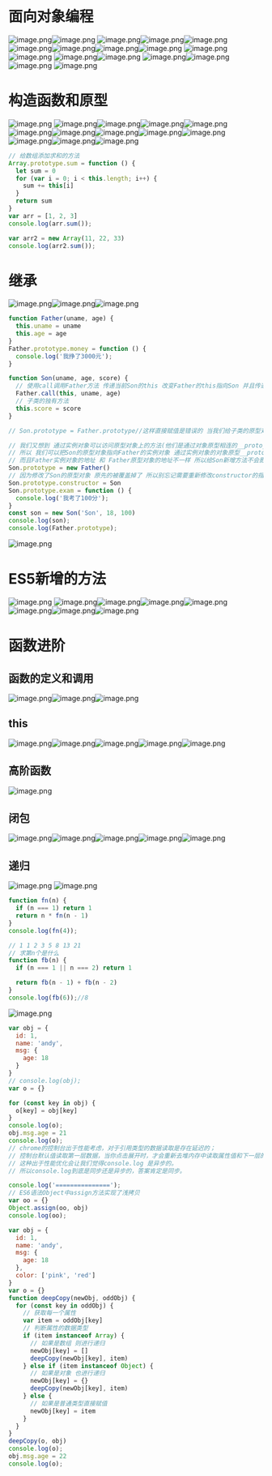 # 面向对象编程
![image.png](https://cdn.nlark.com/yuque/0/2022/png/26314652/1670074317398-32326aa5-75f1-4e3a-9e9c-3a9536cdc64b.png#averageHue=%23f7f6f7&clientId=u4ad45a8b-cedf-4&crop=0&crop=0&crop=1&crop=1&from=paste&height=411&id=uf52c4aa6&margin=%5Bobject%20Object%5D&name=image.png&originHeight=822&originWidth=1380&originalType=binary&ratio=1&rotation=0&showTitle=false&size=414613&status=done&style=none&taskId=u04b2059f-cd2d-426d-96ea-e3dd2629b38&title=&width=690)![image.png](https://cdn.nlark.com/yuque/0/2022/png/26314652/1670074588102-26fff8d9-42b3-4c2f-b47a-8f34e946bd30.png#averageHue=%23f8f6f8&clientId=u4ad45a8b-cedf-4&crop=0&crop=0&crop=1&crop=1&from=paste&height=435&id=uc0c58a76&margin=%5Bobject%20Object%5D&name=image.png&originHeight=870&originWidth=1334&originalType=binary&ratio=1&rotation=0&showTitle=false&size=297069&status=done&style=none&taskId=u7922f46f-7367-4439-9d20-f4b5b5298c7&title=&width=667)
![image.png](https://cdn.nlark.com/yuque/0/2022/png/26314652/1670074681890-e2124881-5435-4778-a5b5-142ed324465a.png#averageHue=%23f4f2f4&clientId=u4ad45a8b-cedf-4&crop=0&crop=0&crop=1&crop=1&from=paste&height=440&id=uf2386a8d&margin=%5Bobject%20Object%5D&name=image.png&originHeight=880&originWidth=1456&originalType=binary&ratio=1&rotation=0&showTitle=false&size=752449&status=done&style=none&taskId=ue400d0d1-78df-4169-a87f-696d7bb5257&title=&width=728)![image.png](https://cdn.nlark.com/yuque/0/2022/png/26314652/1670074801051-65b42345-0efe-4ada-9954-19f3eda1cddc.png#averageHue=%23f6f5f6&clientId=u4ad45a8b-cedf-4&crop=0&crop=0&crop=1&crop=1&from=paste&height=382&id=uc3ce2942&margin=%5Bobject%20Object%5D&name=image.png&originHeight=764&originWidth=1582&originalType=binary&ratio=1&rotation=0&showTitle=false&size=369393&status=done&style=none&taskId=uf897b660-2d4d-4c81-bbad-8bd90143157&title=&width=791)![image.png](https://cdn.nlark.com/yuque/0/2022/png/26314652/1670075686198-b2dadd4a-04ed-438c-832c-3bbc86c30fcd.png#averageHue=%23f7f5f7&clientId=u4ad45a8b-cedf-4&crop=0&crop=0&crop=1&crop=1&from=paste&height=384&id=u7b1ea3b3&margin=%5Bobject%20Object%5D&name=image.png&originHeight=768&originWidth=1498&originalType=binary&ratio=1&rotation=0&showTitle=false&size=282496&status=done&style=none&taskId=u4be4f412-5813-4e77-9850-8408e2ecc37&title=&width=749)![image.png](https://cdn.nlark.com/yuque/0/2022/png/26314652/1670075738464-7f702013-33ac-4f46-a631-39076e978782.png#averageHue=%23f8f7f8&clientId=u4ad45a8b-cedf-4&crop=0&crop=0&crop=1&crop=1&from=paste&height=331&id=u5a95259c&margin=%5Bobject%20Object%5D&name=image.png&originHeight=662&originWidth=1452&originalType=binary&ratio=1&rotation=0&showTitle=false&size=299771&status=done&style=none&taskId=u5fa2ed65-061f-4980-9bf9-26aabbe623e&title=&width=726)![image.png](https://cdn.nlark.com/yuque/0/2022/png/26314652/1670075774203-e2d3fa51-1a37-4a0e-b154-9234cd4c65ad.png#averageHue=%23f5f3f6&clientId=u4ad45a8b-cedf-4&crop=0&crop=0&crop=1&crop=1&from=paste&height=411&id=u3b994cb5&margin=%5Bobject%20Object%5D&name=image.png&originHeight=822&originWidth=1688&originalType=binary&ratio=1&rotation=0&showTitle=false&size=598742&status=done&style=none&taskId=u142993b4-f0d1-4525-b17b-ae46ef4efe6&title=&width=844)![image.png](https://cdn.nlark.com/yuque/0/2022/png/26314652/1670075800261-328ddfa7-38da-4e09-89cf-5c152c40c391.png#averageHue=%23f9f7f9&clientId=u4ad45a8b-cedf-4&crop=0&crop=0&crop=1&crop=1&from=paste&height=340&id=u9fd2e2a6&margin=%5Bobject%20Object%5D&name=image.png&originHeight=680&originWidth=1052&originalType=binary&ratio=1&rotation=0&showTitle=false&size=166994&status=done&style=none&taskId=uebdc66ec-7c28-4a59-86b2-15016a0fa0d&title=&width=526)![image.png](https://cdn.nlark.com/yuque/0/2022/png/26314652/1670075828966-b4cfbf11-0b33-468c-b281-53cb68b9dd88.png#averageHue=%23f8f8fd&clientId=u4ad45a8b-cedf-4&crop=0&crop=0&crop=1&crop=1&from=paste&height=357&id=u1bb28b55&margin=%5Bobject%20Object%5D&name=image.png&originHeight=714&originWidth=1436&originalType=binary&ratio=1&rotation=0&showTitle=false&size=98112&status=done&style=none&taskId=u0299242a-4cd0-4f28-90aa-1d2a6f90f16&title=&width=718)
![image.png](https://cdn.nlark.com/yuque/0/2022/png/26314652/1670076965017-f48c1f30-400c-4f9b-b054-b942fba71f84.png#averageHue=%23ecf1f8&clientId=u4ad45a8b-cedf-4&crop=0&crop=0&crop=1&crop=1&from=paste&height=487&id=uc5eb1b28&margin=%5Bobject%20Object%5D&name=image.png&originHeight=974&originWidth=1726&originalType=binary&ratio=1&rotation=0&showTitle=false&size=154103&status=done&style=none&taskId=ud25f9273-8c71-4002-8659-737ac4917c7&title=&width=863)
![image.png](https://cdn.nlark.com/yuque/0/2022/png/26314652/1670126037684-f21f4ad4-d615-4411-bc32-8c40211b4dac.png#averageHue=%23eff3fb&clientId=u843fee87-96d1-4&crop=0&crop=0&crop=1&crop=1&from=paste&height=503&id=u6bd60c98&margin=%5Bobject%20Object%5D&name=image.png&originHeight=1006&originWidth=1776&originalType=binary&ratio=1&rotation=0&showTitle=false&size=109662&status=done&style=none&taskId=u29c3cff7-7dfc-4a9a-9da3-1775d4d5c5a&title=&width=888)
![image.png](https://cdn.nlark.com/yuque/0/2022/png/26314652/1670126422985-6346fd26-cb60-492a-a813-751fd47a91cc.png#averageHue=%23f3f6fb&clientId=u843fee87-96d1-4&crop=0&crop=0&crop=1&crop=1&from=paste&height=403&id=ua0c7838b&margin=%5Bobject%20Object%5D&name=image.png&originHeight=806&originWidth=1752&originalType=binary&ratio=1&rotation=0&showTitle=false&size=81422&status=done&style=none&taskId=ufb057aec-00bc-4322-a921-f76f2613deb&title=&width=876)![image.png](https://cdn.nlark.com/yuque/0/2022/png/26314652/1670126433052-9752098d-931e-48bc-82c5-40b059303c20.png#averageHue=%23e8f1fc&clientId=u843fee87-96d1-4&crop=0&crop=0&crop=1&crop=1&from=paste&height=395&id=uec9bf3f5&margin=%5Bobject%20Object%5D&name=image.png&originHeight=790&originWidth=1672&originalType=binary&ratio=1&rotation=0&showTitle=false&size=80970&status=done&style=none&taskId=u4254c88c-78bc-4088-a33f-e6785b193b6&title=&width=836)
![image.png](https://cdn.nlark.com/yuque/0/2022/png/26314652/1670127138703-0d3eb8b2-9874-4650-824a-fc094870a946.png#averageHue=%23eef1f8&clientId=u843fee87-96d1-4&crop=0&crop=0&crop=1&crop=1&from=paste&height=495&id=uf006f8e1&margin=%5Bobject%20Object%5D&name=image.png&originHeight=990&originWidth=1772&originalType=binary&ratio=1&rotation=0&showTitle=false&size=162352&status=done&style=none&taskId=u21fbd930-fa3c-428a-97da-bff2ff7b076&title=&width=886)![image.png](https://cdn.nlark.com/yuque/0/2022/png/26314652/1670127170251-ff2fd806-d705-4540-a8f6-b092269a3177.png#averageHue=%23e1edfc&clientId=u843fee87-96d1-4&crop=0&crop=0&crop=1&crop=1&from=paste&height=464&id=uda91bf0f&margin=%5Bobject%20Object%5D&name=image.png&originHeight=928&originWidth=1708&originalType=binary&ratio=1&rotation=0&showTitle=false&size=145609&status=done&style=none&taskId=u09b30bca-6733-4f14-8e22-dcb7d0bdba2&title=&width=854)
![image.png](https://cdn.nlark.com/yuque/0/2022/png/26314652/1670127212482-212bc726-5f4f-4027-bb96-832bb5f783cb.png#averageHue=%23ebf1fa&clientId=u843fee87-96d1-4&crop=0&crop=0&crop=1&crop=1&from=paste&height=517&id=u5836dbad&margin=%5Bobject%20Object%5D&name=image.png&originHeight=1034&originWidth=1682&originalType=binary&ratio=1&rotation=0&showTitle=false&size=138693&status=done&style=none&taskId=u7a5925dd-af1a-466c-af8e-cdcb42c36f2&title=&width=841)
![image.png](https://cdn.nlark.com/yuque/0/2022/png/26314652/1670127252790-306fe480-29c9-4fe5-a1f3-410a987beeb5.png#averageHue=%23f6f6f6&clientId=u843fee87-96d1-4&crop=0&crop=0&crop=1&crop=1&from=paste&height=400&id=u85b2add5&margin=%5Bobject%20Object%5D&name=image.png&originHeight=800&originWidth=1424&originalType=binary&ratio=1&rotation=0&showTitle=false&size=101354&status=done&style=none&taskId=u0721a10b-b367-4bfc-85d8-a0fee0f162e&title=&width=712)
# 构造函数和原型
![image.png](https://cdn.nlark.com/yuque/0/2022/png/26314652/1670156032715-3cb3795f-7a62-4661-beda-dba6ad95de73.png#averageHue=%23f7f7f7&clientId=ud7839c81-0eb2-4&crop=0&crop=0&crop=1&crop=1&from=paste&height=470&id=ue9b5510f&margin=%5Bobject%20Object%5D&name=image.png&originHeight=940&originWidth=1810&originalType=binary&ratio=1&rotation=0&showTitle=false&size=174075&status=done&style=none&taskId=u084b99c5-a2e8-4d31-a072-550f7ed017c&title=&width=905)
![image.png](https://cdn.nlark.com/yuque/0/2022/png/26314652/1670156054074-2974c83d-2fba-4cc1-9077-957d707c34c8.png#averageHue=%23f7f7f7&clientId=ud7839c81-0eb2-4&crop=0&crop=0&crop=1&crop=1&from=paste&height=336&id=u53536700&margin=%5Bobject%20Object%5D&name=image.png&originHeight=672&originWidth=1736&originalType=binary&ratio=1&rotation=0&showTitle=false&size=127597&status=done&style=none&taskId=u41a1e1fe-2c8d-493d-b176-29d636365ac&title=&width=868)![image.png](https://cdn.nlark.com/yuque/0/2022/png/26314652/1670156063228-7194c2c5-3097-40ce-9373-301c56d17b0f.png#averageHue=%23f7f7f7&clientId=ud7839c81-0eb2-4&crop=0&crop=0&crop=1&crop=1&from=paste&height=284&id=uf0745242&margin=%5Bobject%20Object%5D&name=image.png&originHeight=568&originWidth=1494&originalType=binary&ratio=1&rotation=0&showTitle=false&size=88977&status=done&style=none&taskId=u60abde39-c0e1-4640-8c2d-05f498bf747&title=&width=747)![image.png](https://cdn.nlark.com/yuque/0/2022/png/26314652/1670156173566-25fefefb-505c-43fb-95ab-14f0f4cd7ad6.png#averageHue=%23f7f5f5&clientId=ud7839c81-0eb2-4&crop=0&crop=0&crop=1&crop=1&from=paste&height=315&id=uc3f68af7&margin=%5Bobject%20Object%5D&name=image.png&originHeight=630&originWidth=1688&originalType=binary&ratio=1&rotation=0&showTitle=false&size=128547&status=done&style=none&taskId=u87fa17d7-ae76-4c42-a410-c76519c32f5&title=&width=844)![image.png](https://cdn.nlark.com/yuque/0/2022/png/26314652/1670156213089-a45f21f0-6939-4276-94f1-d7612f7df523.png#averageHue=%23fbbb04&clientId=ud7839c81-0eb2-4&crop=0&crop=0&crop=1&crop=1&from=paste&height=501&id=u2929e8f0&margin=%5Bobject%20Object%5D&name=image.png&originHeight=1002&originWidth=1954&originalType=binary&ratio=1&rotation=0&showTitle=false&size=173895&status=done&style=none&taskId=u10157b03-2587-4599-9e2f-afb9a4a35ad&title=&width=977)![image.png](https://cdn.nlark.com/yuque/0/2022/png/26314652/1670156283910-8c2b7b92-22a0-425d-b785-30d682cd7296.png#averageHue=%23f9f7f7&clientId=ud7839c81-0eb2-4&crop=0&crop=0&crop=1&crop=1&from=paste&height=496&id=u8bc73020&margin=%5Bobject%20Object%5D&name=image.png&originHeight=992&originWidth=1734&originalType=binary&ratio=1&rotation=0&showTitle=false&size=166500&status=done&style=none&taskId=ue51f3554-3536-4b97-a5d3-21bb123f21c&title=&width=867)![image.png](https://cdn.nlark.com/yuque/0/2022/png/26314652/1670156375609-8b5665e5-3812-45c4-9ec5-11ba52977812.png#averageHue=%23f7f7f7&clientId=ud7839c81-0eb2-4&crop=0&crop=0&crop=1&crop=1&from=paste&height=526&id=uda747ad0&margin=%5Bobject%20Object%5D&name=image.png&originHeight=1052&originWidth=1776&originalType=binary&ratio=1&rotation=0&showTitle=false&size=216824&status=done&style=none&taskId=ua8d31a8b-06ab-4c22-ae5f-af67c99595a&title=&width=888)![image.png](https://cdn.nlark.com/yuque/0/2022/png/26314652/1670156548467-089d8d6d-9ce7-4840-bf85-9e3da48ed11e.png#averageHue=%23f8f6f6&clientId=ud7839c81-0eb2-4&crop=0&crop=0&crop=1&crop=1&from=paste&height=393&id=ufe4b1eb4&margin=%5Bobject%20Object%5D&name=image.png&originHeight=786&originWidth=1830&originalType=binary&ratio=1&rotation=0&showTitle=false&size=225702&status=done&style=none&taskId=ub81aa99e-64f3-4c23-ab6c-48a7b5d1ee9&title=&width=915)![image.png](https://cdn.nlark.com/yuque/0/2022/png/26314652/1670156698377-f67fd114-2523-46ad-891b-7008936e3c58.png#averageHue=%23fafafa&clientId=ud7839c81-0eb2-4&crop=0&crop=0&crop=1&crop=1&from=paste&height=516&id=uac39ee9b&margin=%5Bobject%20Object%5D&name=image.png&originHeight=1032&originWidth=1640&originalType=binary&ratio=1&rotation=0&showTitle=false&size=161464&status=done&style=none&taskId=u2a07dca2-0c75-476c-86aa-6745a4ad919&title=&width=820)![image.png](https://cdn.nlark.com/yuque/0/2022/png/26314652/1670156716690-834440d9-a6fc-47f7-9cd9-1a76034c897b.png#averageHue=%23fcfcfc&clientId=ud7839c81-0eb2-4&crop=0&crop=0&crop=1&crop=1&from=paste&height=536&id=ub8abd7f6&margin=%5Bobject%20Object%5D&name=image.png&originHeight=1072&originWidth=1878&originalType=binary&ratio=1&rotation=0&showTitle=false&size=140723&status=done&style=none&taskId=u1d3968fa-776b-43e1-9c09-e962d040515&title=&width=939)
![image.png](https://cdn.nlark.com/yuque/0/2022/png/26314652/1670156727235-1ea5fa22-722e-48b1-9318-c9694ea08aa3.png#averageHue=%23f4f3f3&clientId=ud7839c81-0eb2-4&crop=0&crop=0&crop=1&crop=1&from=paste&height=340&id=ue9e42646&margin=%5Bobject%20Object%5D&name=image.png&originHeight=680&originWidth=1478&originalType=binary&ratio=1&rotation=0&showTitle=false&size=148731&status=done&style=none&taskId=u7c2f284b-7130-469a-9af3-cb4d54247c2&title=&width=739)![image.png](https://cdn.nlark.com/yuque/0/2022/png/26314652/1670156751131-6121dff4-6a63-4fa0-8f05-94e3ea3a25b5.png#averageHue=%23f8f7f7&clientId=ud7839c81-0eb2-4&crop=0&crop=0&crop=1&crop=1&from=paste&height=223&id=u10f8cbe1&margin=%5Bobject%20Object%5D&name=image.png&originHeight=446&originWidth=1606&originalType=binary&ratio=1&rotation=0&showTitle=false&size=58440&status=done&style=none&taskId=u85fa774f-1d1b-454c-9855-aa5f2059bda&title=&width=803)![image.png](https://cdn.nlark.com/yuque/0/2022/png/26314652/1670156778969-317dc661-16ae-4a3a-bc41-b5790e6abc28.png#averageHue=%23fbf8f8&clientId=ud7839c81-0eb2-4&crop=0&crop=0&crop=1&crop=1&from=paste&height=286&id=u862ceb6d&margin=%5Bobject%20Object%5D&name=image.png&originHeight=572&originWidth=1952&originalType=binary&ratio=1&rotation=0&showTitle=false&size=79857&status=done&style=none&taskId=u3d942077-60af-4523-b741-22add792d62&title=&width=976)
```javascript
// 给数组添加求和的方法
Array.prototype.sum = function () {
  let sum = 0
  for (var i = 0; i < this.length; i++) {
    sum += this[i]
  }
  return sum
}
var arr = [1, 2, 3]
console.log(arr.sum());

var arr2 = new Array(11, 22, 33)
console.log(arr2.sum());
```
# 继承
![image.png](https://cdn.nlark.com/yuque/0/2022/png/26314652/1670156909730-901e5aa6-8b43-45cb-a4d0-038037ba0342.png#averageHue=%23f9f9f9&clientId=ud7839c81-0eb2-4&crop=0&crop=0&crop=1&crop=1&from=paste&height=361&id=u2a5bebdb&margin=%5Bobject%20Object%5D&name=image.png&originHeight=722&originWidth=1732&originalType=binary&ratio=1&rotation=0&showTitle=false&size=113241&status=done&style=none&taskId=uc87babcf-c498-410e-a817-4472bf40488&title=&width=866)![image.png](https://cdn.nlark.com/yuque/0/2022/png/26314652/1670157203682-7aebf7b3-a2cf-4fe9-b342-6155b2ebf259.png#averageHue=%23e6e8f3&clientId=ud7839c81-0eb2-4&crop=0&crop=0&crop=1&crop=1&from=paste&height=539&id=u88db8034&margin=%5Bobject%20Object%5D&name=image.png&originHeight=1078&originWidth=1894&originalType=binary&ratio=1&rotation=0&showTitle=false&size=249645&status=done&style=none&taskId=u33098e32-b2a2-41aa-802c-9690fa5fcac&title=&width=947)![image.png](https://cdn.nlark.com/yuque/0/2022/png/26314652/1670157263175-8aaa0100-dd28-4504-a866-df718bd35e27.png#averageHue=%23f7f5f5&clientId=ud7839c81-0eb2-4&crop=0&crop=0&crop=1&crop=1&from=paste&height=334&id=ub50cc74e&margin=%5Bobject%20Object%5D&name=image.png&originHeight=668&originWidth=1732&originalType=binary&ratio=1&rotation=0&showTitle=false&size=136815&status=done&style=none&taskId=u01b09b4d-8ef3-445a-b7ca-0222813cfa7&title=&width=866)
```javascript
function Father(uname, age) {
  this.uname = uname
  this.age = age
}
Father.prototype.money = function () {
  console.log('我挣了3000元');
}

function Son(uname, age, score) {
  // 使用call调用Father方法 传递当前Son的this 改变Father的this指向Son 并且传递参数
  Father.call(this, uname, age)
  // 子类的独有方法
  this.score = score
}

// Son.prototype = Father.prototype//这样直接赋值是错误的 当我们给子类的原型对象上添加方法的时候 父类也会被添加上这个方法

// 我们又想到 通过实例对象可以访问原型对象上的方法(他们是通过对象原型相连的__proto__)
// 所以 我们可以把Son的原型对象指向Father的实例对象 通过实例对象的对象原型__proto__找到Father的原型对象 从而继承Father原型对象上的的方法
// 而且Father实例对象的地址 和 Father原型对象的地址不一样 所以给Son新增方法不会影响到Father了
Son.prototype = new Father()
// 因为修改了Son的原型对象 原先的被覆盖掉了 所以别忘记需要重新修改constructor的指向为Son
Son.prototype.constructor = Son
Son.prototype.exam = function () {
  console.log('我考了100分');
}
const son = new Son('Son', 18, 100)
console.log(son);
console.log(Father.prototype);
```
![image.png](https://cdn.nlark.com/yuque/0/2022/png/26314652/1670157338601-40ac2676-b3f0-4145-970f-260db96f5e5e.png#averageHue=%23f6f6f6&clientId=ud7839c81-0eb2-4&crop=0&crop=0&crop=1&crop=1&from=paste&height=469&id=u0528d0ba&margin=%5Bobject%20Object%5D&name=image.png&originHeight=938&originWidth=1730&originalType=binary&ratio=1&rotation=0&showTitle=false&size=166687&status=done&style=none&taskId=udf79e3fd-6a67-4d7b-b1c5-a8579e8f103&title=&width=865)
# ES5新增的方法
![image.png](https://cdn.nlark.com/yuque/0/2022/png/26314652/1670157391176-2d6847f4-3f04-4464-b52f-5e05675e7339.png#averageHue=%23f9f9f9&clientId=ud7839c81-0eb2-4&crop=0&crop=0&crop=1&crop=1&from=paste&height=285&id=u1f2ebc46&margin=%5Bobject%20Object%5D&name=image.png&originHeight=570&originWidth=1506&originalType=binary&ratio=1&rotation=0&showTitle=false&size=65272&status=done&style=none&taskId=ua9f426f7-583c-4718-afb5-ea249c87223&title=&width=753)
![image.png](https://cdn.nlark.com/yuque/0/2022/png/26314652/1670157408803-fda331bb-8611-494b-8cb3-079bfb32d3f9.png#averageHue=%23fafafa&clientId=ud7839c81-0eb2-4&crop=0&crop=0&crop=1&crop=1&from=paste&height=400&id=uaa28960e&margin=%5Bobject%20Object%5D&name=image.png&originHeight=800&originWidth=1708&originalType=binary&ratio=1&rotation=0&showTitle=false&size=80477&status=done&style=none&taskId=ua0d305be-8e59-40d5-9ca7-d6c9ff3aa77&title=&width=854)![image.png](https://cdn.nlark.com/yuque/0/2022/png/26314652/1670157418448-f65d404c-2626-403b-9d70-a3cc511a4605.png#averageHue=%23f9f8f8&clientId=ud7839c81-0eb2-4&crop=0&crop=0&crop=1&crop=1&from=paste&height=378&id=u3c405e8f&margin=%5Bobject%20Object%5D&name=image.png&originHeight=756&originWidth=1754&originalType=binary&ratio=1&rotation=0&showTitle=false&size=110446&status=done&style=none&taskId=u1158afb5-687a-4430-89a4-1c078065bee&title=&width=877)![image.png](https://cdn.nlark.com/yuque/0/2022/png/26314652/1670157425649-44c8fbf8-fbe8-4275-aba5-fa8b55d7897b.png#averageHue=%23f8f6f6&clientId=ud7839c81-0eb2-4&crop=0&crop=0&crop=1&crop=1&from=paste&height=407&id=ucd1192b7&margin=%5Bobject%20Object%5D&name=image.png&originHeight=814&originWidth=1720&originalType=binary&ratio=1&rotation=0&showTitle=false&size=148954&status=done&style=none&taskId=u8c04c3b3-5a3a-4c34-9932-6602b4609fd&title=&width=860)![image.png](https://cdn.nlark.com/yuque/0/2022/png/26314652/1670157435299-2f0d251f-f8a7-4c7a-b0ba-14d0e074a08f.png#averageHue=%23fafafa&clientId=ud7839c81-0eb2-4&crop=0&crop=0&crop=1&crop=1&from=paste&height=307&id=u0d53ac22&margin=%5Bobject%20Object%5D&name=image.png&originHeight=614&originWidth=1742&originalType=binary&ratio=1&rotation=0&showTitle=false&size=54210&status=done&style=none&taskId=uec128477-457d-4ecf-911b-7e6d8fccc69&title=&width=871)![image.png](https://cdn.nlark.com/yuque/0/2022/png/26314652/1670157447952-f0ec94a1-99ec-47e7-be6c-58ae85a38358.png#averageHue=%23fbfbfb&clientId=ud7839c81-0eb2-4&crop=0&crop=0&crop=1&crop=1&from=paste&height=315&id=u253c64ee&margin=%5Bobject%20Object%5D&name=image.png&originHeight=630&originWidth=1728&originalType=binary&ratio=1&rotation=0&showTitle=false&size=60363&status=done&style=none&taskId=u47df80c3-e027-4325-bd75-ec0233fa0a1&title=&width=864)![image.png](https://cdn.nlark.com/yuque/0/2022/png/26314652/1670157456160-21636316-39b7-4206-ba46-7ce026d5a1e0.png#averageHue=%23f9f9f9&clientId=ud7839c81-0eb2-4&crop=0&crop=0&crop=1&crop=1&from=paste&height=355&id=u11cdc6ca&margin=%5Bobject%20Object%5D&name=image.png&originHeight=710&originWidth=1714&originalType=binary&ratio=1&rotation=0&showTitle=false&size=93171&status=done&style=none&taskId=ub34fd082-32d9-4671-ac4f-cf37d3aed0b&title=&width=857)![image.png](https://cdn.nlark.com/yuque/0/2022/png/26314652/1670157475379-e71ca4ef-ca6c-4800-9c20-632e3039d433.png#averageHue=%23f7f7f7&clientId=ud7839c81-0eb2-4&crop=0&crop=0&crop=1&crop=1&from=paste&height=377&id=u22708705&margin=%5Bobject%20Object%5D&name=image.png&originHeight=754&originWidth=1780&originalType=binary&ratio=1&rotation=0&showTitle=false&size=144585&status=done&style=none&taskId=uf042129f-1387-43c4-8d79-734a8f3cc7e&title=&width=890)
# 函数进阶
## 函数的定义和调用
![image.png](https://cdn.nlark.com/yuque/0/2022/png/26314652/1670253157602-d522443b-34df-4811-93f4-d48a058be568.png#averageHue=%23f9f9f9&clientId=ub414f12d-b624-4&crop=0&crop=0&crop=1&crop=1&from=paste&height=463&id=uc21e00ac&margin=%5Bobject%20Object%5D&name=image.png&originHeight=926&originWidth=1684&originalType=binary&ratio=1&rotation=0&showTitle=false&size=130791&status=done&style=none&taskId=u7b082e5e-d07f-48d7-94d3-0e23e0021b6&title=&width=842)![image.png](https://cdn.nlark.com/yuque/0/2022/png/26314652/1670253171621-133d076a-4b15-40ad-8b6c-d8258ae2285c.png#averageHue=%23fcfcfc&clientId=ub414f12d-b624-4&crop=0&crop=0&crop=1&crop=1&from=paste&height=436&id=u59d6dc87&margin=%5Bobject%20Object%5D&name=image.png&originHeight=872&originWidth=1672&originalType=binary&ratio=1&rotation=0&showTitle=false&size=90610&status=done&style=none&taskId=uf600ccb9-4624-4ed7-9a28-a1ced35bc14&title=&width=836)![image.png](https://cdn.nlark.com/yuque/0/2022/png/26314652/1670253179940-f3565a7a-8ff2-45a2-9329-61d2412a3965.png#averageHue=%23fafafa&clientId=ub414f12d-b624-4&crop=0&crop=0&crop=1&crop=1&from=paste&height=352&id=u9725f182&margin=%5Bobject%20Object%5D&name=image.png&originHeight=704&originWidth=1284&originalType=binary&ratio=1&rotation=0&showTitle=false&size=58156&status=done&style=none&taskId=u3935a734-2247-4e7f-b036-1100d8cc031&title=&width=642)
## this
![image.png](https://cdn.nlark.com/yuque/0/2022/png/26314652/1670253201403-2bafcfe1-123a-4138-bd52-07a1b7ca3492.png#averageHue=%23f8f7f7&clientId=ub414f12d-b624-4&crop=0&crop=0&crop=1&crop=1&from=paste&height=510&id=u285ab680&margin=%5Bobject%20Object%5D&name=image.png&originHeight=1020&originWidth=1902&originalType=binary&ratio=1&rotation=0&showTitle=false&size=246354&status=done&style=none&taskId=uf42b36bc-adb1-4718-94d8-b0f03cfb5da&title=&width=951)![image.png](https://cdn.nlark.com/yuque/0/2022/png/26314652/1670253225840-fadaaef2-ed76-482f-9397-cc580dfb6be4.png#averageHue=%23f5f5f5&clientId=ub414f12d-b624-4&crop=0&crop=0&crop=1&crop=1&from=paste&height=490&id=u8cfd53dc&margin=%5Bobject%20Object%5D&name=image.png&originHeight=980&originWidth=1810&originalType=binary&ratio=1&rotation=0&showTitle=false&size=180372&status=done&style=none&taskId=u354b3f55-4af5-4247-9bb6-b4d4fd8f51c&title=&width=905)![image.png](https://cdn.nlark.com/yuque/0/2022/png/26314652/1670253238446-e13f2d2c-b612-44e6-b367-f9815cd6f0b7.png#averageHue=%23f7f6f6&clientId=ub414f12d-b624-4&crop=0&crop=0&crop=1&crop=1&from=paste&height=373&id=u7d00428a&margin=%5Bobject%20Object%5D&name=image.png&originHeight=746&originWidth=1794&originalType=binary&ratio=1&rotation=0&showTitle=false&size=124100&status=done&style=none&taskId=u57730f42-6625-4c59-babf-a8470187ab1&title=&width=897)![image.png](https://cdn.nlark.com/yuque/0/2022/png/26314652/1670253248876-696a775d-bb7b-4b4c-9f73-6ffe6d91fcc5.png#averageHue=%23f7f7f7&clientId=ub414f12d-b624-4&crop=0&crop=0&crop=1&crop=1&from=paste&height=360&id=uf8a6d46b&margin=%5Bobject%20Object%5D&name=image.png&originHeight=720&originWidth=1770&originalType=binary&ratio=1&rotation=0&showTitle=false&size=118791&status=done&style=none&taskId=uef07b31a-160e-437f-b722-08a806d3e1b&title=&width=885)![image.png](https://cdn.nlark.com/yuque/0/2022/png/26314652/1670253258623-a574fc0a-2546-471a-8d34-e52f06111a40.png#averageHue=%23f7f7f7&clientId=ub414f12d-b624-4&crop=0&crop=0&crop=1&crop=1&from=paste&height=496&id=uebd28b6e&margin=%5Bobject%20Object%5D&name=image.png&originHeight=992&originWidth=1704&originalType=binary&ratio=1&rotation=0&showTitle=false&size=166111&status=done&style=none&taskId=u15e5e653-c848-4204-8e53-ffc710d93a8&title=&width=852)
## 高阶函数
![image.png](https://cdn.nlark.com/yuque/0/2022/png/26314652/1670253301394-6f9500b1-8dc0-4e96-a109-449f277bf613.png#averageHue=%23f1f4fa&clientId=ub414f12d-b624-4&crop=0&crop=0&crop=1&crop=1&from=paste&height=467&id=ud6a2a104&margin=%5Bobject%20Object%5D&name=image.png&originHeight=934&originWidth=2022&originalType=binary&ratio=1&rotation=0&showTitle=false&size=138366&status=done&style=none&taskId=udef466cd-d175-4cd3-a640-ecb80fd758c&title=&width=1011)
## 闭包
![image.png](https://cdn.nlark.com/yuque/0/2022/png/26314652/1670253324206-cb55264a-2416-4777-95c7-c00d84af86d1.png#averageHue=%23f5f5f5&clientId=ub414f12d-b624-4&crop=0&crop=0&crop=1&crop=1&from=paste&height=292&id=u07d15b3a&margin=%5Bobject%20Object%5D&name=image.png&originHeight=584&originWidth=1138&originalType=binary&ratio=1&rotation=0&showTitle=false&size=73513&status=done&style=none&taskId=ud182f57c-988f-4216-a5a5-3fa46650f2e&title=&width=569)![image.png](https://cdn.nlark.com/yuque/0/2022/png/26314652/1670253341602-9081f98e-0b0b-4442-a23a-ab98e665a63a.png#averageHue=%23ebf2fb&clientId=ub414f12d-b624-4&crop=0&crop=0&crop=1&crop=1&from=paste&height=496&id=u7a1fdefe&margin=%5Bobject%20Object%5D&name=image.png&originHeight=992&originWidth=1746&originalType=binary&ratio=1&rotation=0&showTitle=false&size=109933&status=done&style=none&taskId=u336ab031-8c02-4c71-aed1-49267bdad87&title=&width=873)![image.png](https://cdn.nlark.com/yuque/0/2022/png/26314652/1670253352486-76d21f4e-0af2-4f7b-8c57-e351bfb59ca7.png#averageHue=%23f7f7f7&clientId=ub414f12d-b624-4&crop=0&crop=0&crop=1&crop=1&from=paste&height=352&id=u547d6092&margin=%5Bobject%20Object%5D&name=image.png&originHeight=704&originWidth=1768&originalType=binary&ratio=1&rotation=0&showTitle=false&size=119685&status=done&style=none&taskId=u16f444ae-c530-4fdf-8e79-fe835eddafa&title=&width=884)![image.png](https://cdn.nlark.com/yuque/0/2022/png/26314652/1670253364444-9cc64bfb-33f4-4de6-b08e-f7d540c5689c.png#averageHue=%23ebf1fa&clientId=ub414f12d-b624-4&crop=0&crop=0&crop=1&crop=1&from=paste&height=525&id=u31cc931a&margin=%5Bobject%20Object%5D&name=image.png&originHeight=1050&originWidth=1760&originalType=binary&ratio=1&rotation=0&showTitle=false&size=85576&status=done&style=none&taskId=u6efa8498-d035-481b-b1a8-9e7c9cd73e3&title=&width=880)![image.png](https://cdn.nlark.com/yuque/0/2022/png/26314652/1670253374258-04d1d7b5-9edb-4514-95bc-5f35bd9bcb54.png#averageHue=%23f7f7f7&clientId=ub414f12d-b624-4&crop=0&crop=0&crop=1&crop=1&from=paste&height=313&id=u0949a9a4&margin=%5Bobject%20Object%5D&name=image.png&originHeight=626&originWidth=1224&originalType=binary&ratio=1&rotation=0&showTitle=false&size=58896&status=done&style=none&taskId=u6995a555-66e9-4fc2-89ce-0caa09331fb&title=&width=612)
## 递归
![image.png](https://cdn.nlark.com/yuque/0/2022/png/26314652/1670253387686-dc5e4e64-e66d-4230-aa7e-d9c862d985fe.png#averageHue=%23f8f7f7&clientId=ub414f12d-b624-4&crop=0&crop=0&crop=1&crop=1&from=paste&height=309&id=ua9092113&margin=%5Bobject%20Object%5D&name=image.png&originHeight=618&originWidth=1500&originalType=binary&ratio=1&rotation=0&showTitle=false&size=98475&status=done&style=none&taskId=ud1875d2c-1ade-47a6-8c50-ab194dfedfe&title=&width=750)
![image.png](https://cdn.nlark.com/yuque/0/2022/png/26314652/1670253416519-f0d1c0bd-6069-438e-80f6-42465be6fc5a.png#averageHue=%23f8f8f8&clientId=ub414f12d-b624-4&crop=0&crop=0&crop=1&crop=1&from=paste&height=170&id=uf57b9a79&margin=%5Bobject%20Object%5D&name=image.png&originHeight=340&originWidth=1348&originalType=binary&ratio=1&rotation=0&showTitle=false&size=36979&status=done&style=none&taskId=ud24e17ca-f1ad-4112-878d-54874d6dbc7&title=&width=674)
```javascript
function fn(n) {
  if (n === 1) return 1
  return n * fn(n - 1)
}
console.log(fn(4));
```
```javascript
// 1 1 2 3 5 8 13 21
// 求第n个是什么
function fb(n) {
  if (n === 1 || n === 2) return 1

  return fb(n - 1) + fb(n - 2)
}
console.log(fb(6));//8
```
![image.png](https://cdn.nlark.com/yuque/0/2022/png/26314652/1670253402672-c228e1dc-82fb-4c09-bfc5-ae99c67764fc.png#averageHue=%23f8f8f8&clientId=ub414f12d-b624-4&crop=0&crop=0&crop=1&crop=1&from=paste&height=335&id=u60d03905&margin=%5Bobject%20Object%5D&name=image.png&originHeight=670&originWidth=1442&originalType=binary&ratio=1&rotation=0&showTitle=false&size=78005&status=done&style=none&taskId=u8f173e42-ed70-4a33-8def-ff735b739f8&title=&width=721)
```javascript
var obj = {
  id: 1,
  name: 'andy',
  msg: {
    age: 18
  }
}
// console.log(obj);
var o = {}

for (const key in obj) {
  o[key] = obj[key]
}
console.log(o);
obj.msg.age = 21
console.log(o);
// chrome的控制台出于性能考虑，对于引用类型的数据读取是存在延迟的；
// 控制台默认值读取第一层数据，当你点击展开时，才会重新去堆内存中读取属性值和下一层的数据。
// 这种出于性能优化会让我们觉得console.log 是异步的。
// 所以console.log到底是同步还是异步的，答案肯定是同步。

console.log('===============');
// ES6语法Object中assign方法实现了浅拷贝
var oo = {}
Object.assign(oo, obj)
console.log(oo);
```
```javascript
var obj = {
  id: 1,
  name: 'andy',
  msg: {
    age: 18
  },
  color: ['pink', 'red']
}
var o = {}
function deepCopy(newObj, oddObj) {
  for (const key in oddObj) {
    // 获取每一个属性
    var item = oddObj[key]
    // 判断属性的数据类型
    if (item instanceof Array) {
      // 如果是数组 则进行递归
      newObj[key] = []
      deepCopy(newObj[key], item)
    } else if (item instanceof Object) {
      // 如果是对象 也进行递归
      newObj[key] = {}
      deepCopy(newObj[key], item)
    } else {
      // 如果是普通类型直接赋值
      newObj[key] = item
    }
  }
}
deepCopy(o, obj)
console.log(o);
obj.msg.age = 22
console.log(o);
```
